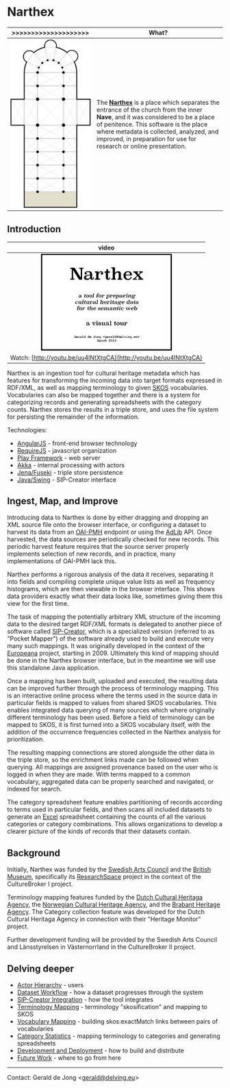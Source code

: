 
# Narthex

| >>>>>>>>>>>>>>>>>>>> | What? |
|-----|------|
| ![](public/images/narthex-1.png?raw=true) | The **[Narthex](http://en.wikipedia.org/wiki/Narthex)** is a place which separates the entrance of the church from the inner **Nave**, and it was considered to be a place of penitence. This software is the place where metadata is collected, analyzed, and improved, in preparation for use for research or online presentation.  

## Introduction

| video
|:-----:|
|![](docs/images/narthex-tour.jpg)
|Watch: [http://youtu.be/uu4lNtXtgCA](http://youtu.be/uu4lNtXtgCA)

Narthex is an ingestion tool for cultural heritage metadata which has features for transforming the incoming data into target formats expressed in RDF/XML, as well as mapping terminology to given [SKOS](http://www.w3.org/2004/02/skos/) vocabularies. Vocabularies can also be mapped together and there is a system for categorizing records and generating spreadsheets with the category counts. Narthex stores the results in a triple store, and uses the file system for persisting the remainder of the information.

Technologies: 

* [AngularJS](https://angularjs.org/) - front-end browser technology
* [RequireJS](http://requirejs.org/) - javascript organization
* [Play Framework](https://playframework.com/) - web server
* [Akka](http://akka.io/) - internal processing with actors
* [Jena/Fuseki](http://jena.apache.org/documentation/serving_data/) - triple store persistence
* [Java/Swing](http://en.wikipedia.org/wiki/Swing_%28Java%29) - SIP-Creator interface

## Ingest, Map, and Improve

Introducing data to Narthex is done by either dragging and dropping an XML source file onto the browser interface, or configuring a dataset to harvest its data from an [OAI-PMH](http://www.openarchives.org/pmh/) endpoint or using the [AdLib](http://www.adlibsoft.com/) API.  Once harvested, the data sources are periodically checked for new records. This periodic harvest feature requires that the source server properly implements selection of new records, and in practice, many implementations of OAI-PMH lack this.

Narthex performs a rigorous analysis of the data it receives, separating it into fields and compiling complete unique value lists as well as frequency histograms, which are then viewable in the browser interface. This shows data providers exactly what their data looks like, sometimes giving them this view for the first time.

The task of mapping the potentially arbitrary XML structure of the incoming data to the desired target RDF/XML formats is delegated to another piece of software called [SIP-Creator](https://github.com/delving/sip-creator), which is a specialized version (referred to as "Pocket Mapper") of the software already used to build and execute very many such mappings.  It was originally developed in the context of the [Europeana](http://europeana.eu/) project, starting in 2009.  Ultimately this kind of mapping should be done in the Narthex browser interface, but in the meantime we will use this standalone Java application.

Once a mapping has been built, uploaded and executed, the resulting data can be improved further through the process of terminology mapping. This is an interactive online process where the terms used in the source data in particular fields is mapped to values from shared SKOS vocabularies.  This enables integrated data querying of many sources which where originally different terminology has been used. Before a field of terminology can be mapped to SKOS, it is first turned into a SKOS vocabulary itself, with the addition of the occurrence frequencies collected in the Narthex analysis for prioritization.

The resulting mapping connections are stored alongside the other data in the triple store, so the enrichment links made can be followed when querying.  All mappings are assigned provenance based on the user who is logged in when they are made.  With terms mapped to a common vocabulary, aggregated data can be properly searched and navigated, or indexed for search.

The category spreadsheet feature enables partitioning of records according to terms used in particular fields, and then scans all included datasets to generate an [Excel](http://en.wikipedia.org/wiki/Microsoft_Excel) spreadsheet containing the counts of all the various categories or category combinations.  This allows organizations to develop a clearer picture of the kinds of records that their datasets contain.

## Background

Initially, Narthex was funded by the [Swedish Arts Council](http://www.kulturradet.se/en/in-english/) and the [British Museum](http://www.britishmuseum.org/), specifically its [ResearchSpace](http://www.researchspace.org/) project in the context of the CultureBroker I project.

Terminology mapping features funded by the [Dutch Cultural Heritaga Agency](http://www.culturalheritageagency.nl/en), the [Norwegian Cultural Heritage Agency](http://www.kulturradet.no/), and the [Brabant Heritage Agency](http://www.erfgoedbrabant.nl/). The Category collection feature was developed for the Dutch Cultural Heritaga Agency in connection with their "Heritage Monitor" project.

Further development funding will be provided by the Swedish Arts Council and Länsstyrelsen in Västernorrland in the CultureBroker II project.

## Delving deeper

* [Actor Hierarchy](docs/actor-hierarchy.md) - users
* [Dataset Workflow](docs/dataset-workflow.md) - how a dataset progresses through the system
* [SIP-Creator Integration](docs/sip-creator-integration.md) - how the tool integrates
* [Terminology Mapping](docs/terminology-mapping.md) - terminology "skosification" and mapping to SKOS
* [Vocabulary Mapping](docs/vocabulary-mapping.md) - building skos:exactMatch links between pairs of vocabularies
* [Category Statistics](docs/category-statistics.md) - mapping terminology to categories and generating spreadsheets
* [Development and Deployment](docs/development-deployment.md) - how to build and distribute
* [Future Work](docs/future-work.md) - where to go from here

---

Contact: Gerald de Jong &lt;gerald@delving.eu&gt;